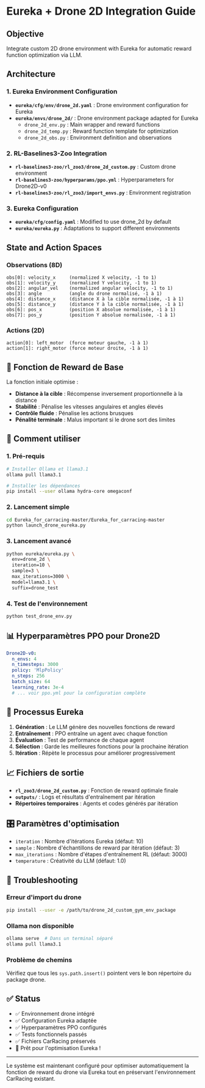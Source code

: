 # Eureka + Drone 2D Integration Guide

## Objective
Integrate custom 2D drone environment with Eureka for automatic reward function optimization via LLM.

## Architecture

### 1. Eureka Environment Configuration
- **`eureka/cfg/env/drone_2d.yaml`** : Drone environment configuration for Eureka
- **`eureka/envs/drone_2d/`** : Drone environment package adapted for Eureka
  - `drone_2d_env.py` : Main wrapper and reward functions
  - `drone_2d_temp.py` : Reward function template for optimization
  - `drone_2d_obs.py` : Environment definition and observations

### 2. RL-Baselines3-Zoo Integration
- **`rl-baselines3-zoo/rl_zoo3/drone_2d_custom.py`** : Custom drone environment
- **`rl-baselines3-zoo/hyperparams/ppo.yml`** : Hyperparameters for Drone2D-v0
- **`rl-baselines3-zoo/rl_zoo3/import_envs.py`** : Environment registration

### 3. Eureka Configuration
- **`eureka/cfg/config.yaml`** : Modified to use drone_2d by default
- **`eureka/eureka.py`** : Adaptations to support different environments

## State and Action Spaces

### Observations (8D)
```
obs[0]: velocity_x     (normalized X velocity, -1 to 1)
obs[1]: velocity_y     (normalized Y velocity, -1 to 1)  
obs[2]: angular_vel    (normalized angular velocity, -1 to 1)
obs[3]: angle          (angle du drone normalisé, -1 à 1)
obs[4]: distance_x     (distance X à la cible normalisée, -1 à 1)
obs[5]: distance_y     (distance Y à la cible normalisée, -1 à 1)
obs[6]: pos_x          (position X absolue normalisée, -1 à 1)
obs[7]: pos_y          (position Y absolue normalisée, -1 à 1)
```

### Actions (2D)
```
action[0]: left_motor  (force moteur gauche, -1 à 1)  
action[1]: right_motor (force moteur droite, -1 à 1)
```

## 🎯 Fonction de Reward de Base
La fonction initiale optimise :
- **Distance à la cible** : Récompense inversement proportionnelle à la distance
- **Stabilité** : Pénalise les vitesses angulaires et angles élevés  
- **Contrôle fluide** : Pénalise les actions brusques
- **Pénalité terminale** : Malus important si le drone sort des limites

## 🚀 Comment utiliser

### 1. Pré-requis
```bash
# Installer Ollama et llama3.1
ollama pull llama3.1

# Installer les dépendances
pip install --user ollama hydra-core omegaconf
```

### 2. Lancement simple
```bash
cd Eureka_for_carracing-master/Eureka_for_carracing-master
python launch_drone_eureka.py
```

### 3. Lancement avancé
```bash
python eureka/eureka.py \
  env=drone_2d \
  iteration=10 \
  sample=3 \
  max_iterations=3000 \
  model=llama3.1 \
  suffix=drone_test
```

### 4. Test de l'environnement
```bash
python test_drone_env.py
```

## 📊 Hyperparamètres PPO pour Drone2D
```yaml
Drone2D-v0:
  n_envs: 4
  n_timesteps: 3000
  policy: 'MlpPolicy'
  n_steps: 256
  batch_size: 64
  learning_rate: 3e-4
  # ... voir ppo.yml pour la configuration complète
```

## 🔄 Processus Eureka
1. **Génération** : Le LLM génère des nouvelles fonctions de reward
2. **Entraînement** : PPO entraîne un agent avec chaque fonction
3. **Évaluation** : Test de performance de chaque agent
4. **Sélection** : Garde les meilleures fonctions pour la prochaine itération
5. **Itération** : Répète le processus pour améliorer progressivement

## 📈 Fichiers de sortie
- **`rl_zoo3/drone_2d_custom.py`** : Fonction de reward optimale finale
- **`outputs/`** : Logs et résultats d'entraînement par itération
- **Répertoires temporaires** : Agents et codes générés par itération

## 🎛️ Paramètres d'optimisation
- `iteration` : Nombre d'itérations Eureka (défaut: 10)
- `sample` : Nombre d'échantillons de reward par itération (défaut: 3) 
- `max_iterations` : Nombre d'étapes d'entraînement RL (défaut: 3000)
- `temperature` : Créativité du LLM (défaut: 1.0)

## 🐛 Troubleshooting

### Erreur d'import du drone
```bash
pip install --user -e /path/to/drone_2d_custom_gym_env_package
```

### Ollama non disponible
```bash
ollama serve  # Dans un terminal séparé
ollama pull llama3.1
```

### Problème de chemins
Vérifiez que tous les `sys.path.insert()` pointent vers le bon répertoire du package drone.

## ✅ Status
- ✅ Environnement drone intégré
- ✅ Configuration Eureka adaptée  
- ✅ Hyperparamètres PPO configurés
- ✅ Tests fonctionnels passés
- ✅ Fichiers CarRacing préservés
- 🔄 Prêt pour l'optimisation Eureka !

---

Le système est maintenant configuré pour optimiser automatiquement la fonction de reward du drone via Eureka tout en préservant l'environnement CarRacing existant.
